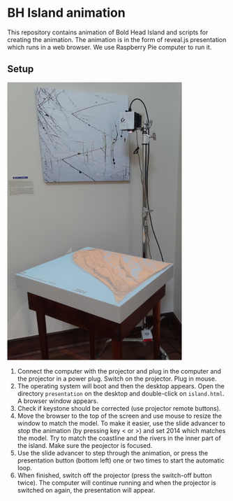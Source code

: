 # BH Island animation
This repository contains animation of Bold Head Island and scripts for creating the animation.
The animation is in the form of reveal.js presentation which runs in a web browser. We use Raspberry Pie computer to run it.

## Setup
<img src=img/setup.JPG width=400/>

1. Connect the computer with the projector and plug in the computer and the projector in a power plug. Switch on the projector. Plug in mouse.
2. The operating system will boot and then the desktop appears. Open the directory `presentation` on the desktop and double-click on `island.html`. A browser window appears.
3. Check if keystone should be corrected (use projector remote buttons).
3. Move the browser to the top of the screen and use mouse to resize the window to match the model. To make it easier, use the slide advancer to stop the animation (by pressing key < or >) and set 2014 which matches the model. Try to match the coastline and the rivers in the inner part of the island. Make sure the peojector is focused.
4. Use the slide advancer to step through the animation, or press the presentation button (bottom left) one or two times to start the automatic loop.
5. When finished, switch off the projector (press the switch-off button twice). The computer will continue running and when the projector is switched on again, the presentation will appear.


